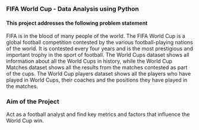 ### FIFA World Cup - Data Analysis using Python
#### This project addresses the following problem statement
FIFA is in the blood of many people of the world. The
FIFA World Cup is a global football competition contested by the various football-playing nations of the world. It is contested every four years and is the most prestigious and important trophy in the sport of football. The World Cups dataset shows all information about all the World Cups in history, while the World Cup Matches dataset shows all the results from the matches contested as part of the cups. The World Cup players dataset shows all the players who have played in World Cups, their coaches and the positions they have played in the matches.

### Aim of the Project
Act as a football analyst and find key metrics and factors that influence the World Cup win.
